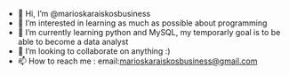 - 👋 Hi, I’m @marioskaraiskosbusiness
- 👀 I’m interested in learning as much as possible about programming 
- 🌱 I’m currently learning python and MySQL, my temporarly goal is to be able to become a data analyst 
- 💞️ I’m looking to collaborate on anything :)
- 📫 How to reach me : email:marioskaraiskosbusiness@gmail.com

<!---
marioskaraiskosbusiness/marioskaraiskosbusiness is a ✨ special ✨ repository because its `README.md` (this file) appears on your GitHub profile.
You can click the Preview link to take a look at your changes.
--->
